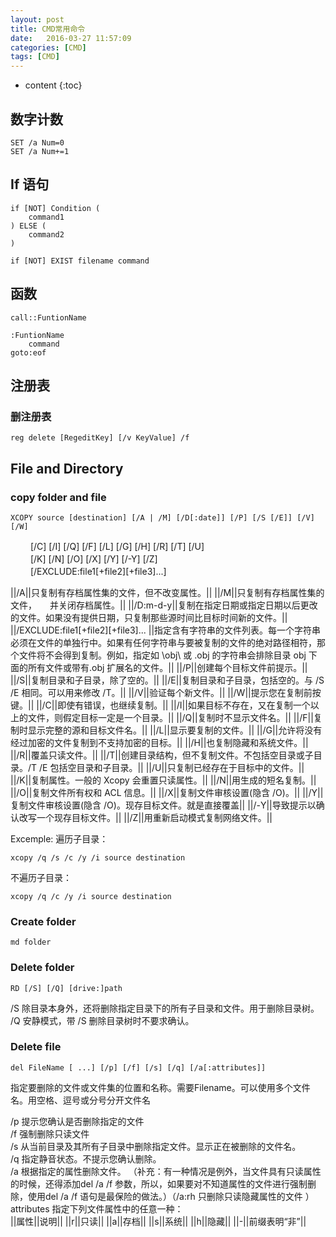 ```yaml
---
layout: post
title: ﻿CMD常用命令
date:   2016-03-27 11:57:09
categories: [CMD] 
tags: [CMD] 
---
```


* content
{:toc}

## 数字计数

	SET /a Num=0
	SET /a Num+=1


## If 语句

	if [NOT] Condition (
		command1
	) ELSE (
		command2
	)

	if [NOT] EXIST filename command

	
## 函数

	call::FuntionName
	
	:FuntionName
		command
	goto:eof
	
	
## 注册表

### 删注册表

	reg delete [RegeditKey] [/v KeyValue] /f
	
## File and Directory

### copy folder and file

	XCOPY source [destination] [/A | /M] [/D[:date]] [/P] [/S [/E]] [/V] [/W]  
　　	[/C] [/I] [/Q] [/F] [/L] [/G] [/H] [/R] [/T] [/U]  
　　	[/K] [/N] [/O] [/X] [/Y] [/-Y] [/Z]  
　　	[/EXCLUDE:file1[+file2][+file3]...]  

||/A||只复制有存档属性集的文件，但不改变属性。||
||/M||只复制有存档属性集的文件，　　并关闭存档属性。||
||/D:m-d-y||复制在指定日期或指定日期以后更改的文件。如果没有提供日期，只复制那些源时间比目标时间新的文件。||
||/EXCLUDE:file1[+file2][+file3]...	||指定含有字符串的文件列表。每一个字符串必须在文件的单独行中。如果有任何字符串与要被复制的文件的绝对路径相符，那个文件将不会得到复制。例如，指定如 \obj\ 或 .obj 的字符串会排除目录 obj 下面的所有文件或带有.obj 扩展名的文件。||
||/P||创建每个目标文件前提示。||
||/S||复制目录和子目录，除了空的。||
||/E||复制目录和子目录，包括空的。与 /S /E 相同。可以用来修改 /T。||
||/V||验证每个新文件。||
||/W||提示您在复制前按键。||
||/C||即使有错误，也继续复制。||
||/I||如果目标不存在，又在复制一个以上的文件，则假定目标一定是一个目录。||
||/Q||复制时不显示文件名。||
||/F||复制时显示完整的源和目标文件名。||
||/L||显示要复制的文件。||
||/G||允许将没有经过加密的文件复制到不支持加密的目标。||
||/H||也复制隐藏和系统文件。||
||/R||覆盖只读文件。||
||/T||创建目录结构，但不复制文件。不包括空目录或子目录。/T /E 包括空目录和子目录。||
||/U||只复制已经存在于目标中的文件。||
||/K||复制属性。一般的 Xcopy 会重置只读属性。||
||/N||用生成的短名复制。||
||/O||复制文件所有权和 ACL 信息。||
||/X||复制文件审核设置(隐含 /O)。||
||/Y||复制文件审核设置(隐含 /O)。现存目标文件。就是直接覆盖||
||/-Y||导致提示以确认改写一个现存目标文件。||
||/Z||用重新启动模式复制网络文件。||

Excemple:
遍历子目录：

	xcopy /q /s /c /y /i source destination
	
不遍历子目录：

	xcopy /q /c /y /i source destination

### Create folder

	md folder
	
### Delete folder

	RD [/S] [/Q] [drive:]path
	
/S 除目录本身外，还将删除指定目录下的所有子目录和文件。用于删除目录树。  
/Q 安静模式，带 /S 删除目录树时不要求确认。  

### Delete file

	del FileName [ ...] [/p] [/f] [/s] [/q] [/a[:attributes]]
	
指定要删除的文件或文件集的位置和名称。需要Filename。可以使用多个文件名。用空格、逗号或分号分开文件名  

/p 提示您确认是否删除指定的文件  
/f 强制删除只读文件  
/s 从当前目录及其所有子目录中删除指定文件。显示正在被删除的文件名。  
/q 指定静音状态。不提示您确认删除。  
/a 根据指定的属性删除文件。 （补充：有一种情况是例外，当文件具有只读属性的时候，还得添加del /a /f 参数，所以，如果要对不知道属性的文件进行强制删除，使用del /a /f 语句是最保险的做法。）（/a:rh 只删除只读隐藏属性的文件 ）   
attributes 指定下列文件属性中的任意一种：  
||属性||说明||
||r||只读||
||a||存档||
||s||系统||
||h||隐藏||
||-||前缀表明“非”||